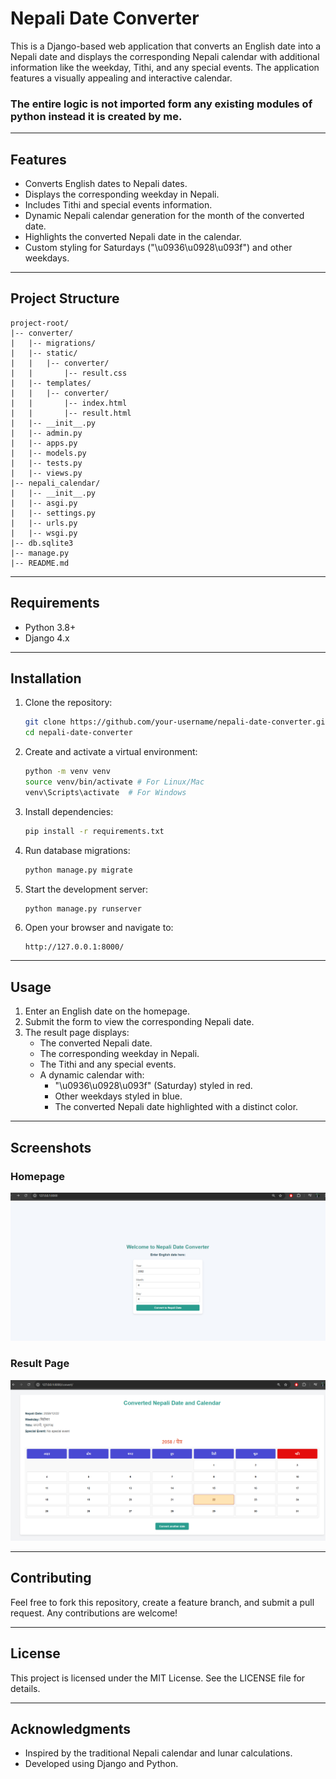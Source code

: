 # Nepali Date Converter

This is a Django-based web application that converts an English date into a Nepali date and displays the corresponding Nepali calendar with additional information like the weekday, Tithi, and any special events. The application features a visually appealing and interactive calendar.
### The entire logic is not imported form any existing modules of python instead it is created by me.

---

## Features

- Converts English dates to Nepali dates.
- Displays the corresponding weekday in Nepali.
- Includes Tithi and special events information.
- Dynamic Nepali calendar generation for the month of the converted date.
- Highlights the converted Nepali date in the calendar.
- Custom styling for Saturdays ("\u0936\u0928\u093f") and other weekdays.

---

## Project Structure

```
project-root/
|-- converter/
|   |-- migrations/
|   |-- static/
|   |   |-- converter/
|   |       |-- result.css
|   |-- templates/
|   |   |-- converter/
|   |       |-- index.html
|   |       |-- result.html
|   |-- __init__.py
|   |-- admin.py
|   |-- apps.py
|   |-- models.py
|   |-- tests.py
|   |-- views.py
|-- nepali_calendar/
|   |-- __init__.py
|   |-- asgi.py
|   |-- settings.py
|   |-- urls.py
|   |-- wsgi.py
|-- db.sqlite3
|-- manage.py
|-- README.md
```

---

## Requirements

- Python 3.8+
- Django 4.x

---

## Installation

1. Clone the repository:
   ```bash
   git clone https://github.com/your-username/nepali-date-converter.git
   cd nepali-date-converter
   ```

2. Create and activate a virtual environment:
   ```bash
   python -m venv venv
   source venv/bin/activate # For Linux/Mac
   venv\Scripts\activate  # For Windows
   ```

3. Install dependencies:
   ```bash
   pip install -r requirements.txt
   ```

4. Run database migrations:
   ```bash
   python manage.py migrate
   ```

5. Start the development server:
   ```bash
   python manage.py runserver
   ```

6. Open your browser and navigate to:
   ```
   http://127.0.0.1:8000/
   ```

---

## Usage

1. Enter an English date on the homepage.
2. Submit the form to view the corresponding Nepali date.
3. The result page displays:
   - The converted Nepali date.
   - The corresponding weekday in Nepali.
   - The Tithi and any special events.
   - A dynamic calendar with:
     - "\u0936\u0928\u093f" (Saturday) styled in red.
     - Other weekdays styled in blue.
     - The converted Nepali date highlighted with a distinct color.

---

## Screenshots

### Homepage
![Homepage](result_images/home.png)

### Result Page
![Result Page](result_images/result.png)


---

## Contributing

Feel free to fork this repository, create a feature branch, and submit a pull request. Any contributions are welcome!

---

## License

This project is licensed under the MIT License. See the LICENSE file for details.

---

## Acknowledgments

- Inspired by the traditional Nepali calendar and lunar calculations.
- Developed using Django and Python.
